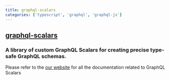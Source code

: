 ```yaml
---
title: graphql-scalars
categories: ['typescript', 'graphql', 'graphql-js']
---
```

## [graphql-scalars](https://github.com/Urigo/graphql-scalars)

### A library of custom GraphQL Scalars for creating precise type-safe GraphQL schemas.


Please refer to the [our website](https://www.graphql-scalars.dev) for all the documentation related to GraphQL Scalars
